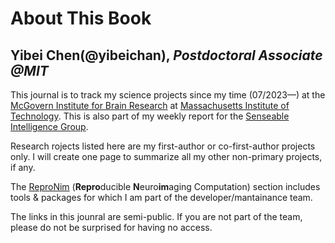 # About This Book

Yibei Chen(@yibeichan), _Postdoctoral Associate @MIT_
--- 
This journal is to track my science projects since my time (07/2023—) at the [McGovern Institute for Brain Research](https://mcgovern.mit.edu/) at [Massachusetts Institute of Technology](https://www.mit.edu/). This is also part of my weekly report for the [Senseable Intelligence Group](https://sensein.group/).

Research rojects listed here are my first-author or co-first-author projects only. I will create one page to summarize all my other non-primary projects, if any.

The [ReproNim](https://www.repronim.org/) (**Repro**ducible **N**euro**im**aging Computation) section includes tools & packages for which I am part of the developer/mantainance team.

The links in this jounral are semi-public. If you are not part of the team, please do not be surprised for having no access. 

```{tableofcontents}
```

